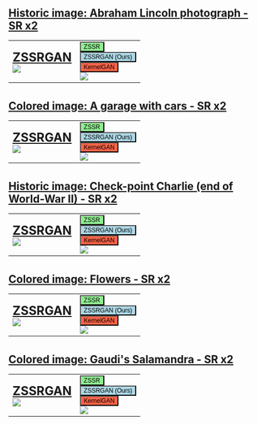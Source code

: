 <html style="width: 100%;height:100%;">
<head>
<style>
body { position:absolute; top:0; bottom:0; right:0; left:0; }
table, th, td {
  border: 0px solid black;
}
img {max-width:100%;}
</style>
</head>
<body style="width: 200%;">

  <div>
    <span style="font-weight: bold; font-size: 1.5em; "><u>Historic image: Abraham Lincoln photograph - SR x2 </u></span>
    <table>
        <tbody>
            <tr>
                <td>
                  <font size="5"><u><b id="Lincoln text">ZSSRGAN</b><br></u></font>
                    <img src="../ZSSRGAN/data/Lincoln_ZSSRGAN.png" id="Lincoln img">
                </td>
                <td style="vertical-align:bottom">
                    <button onclick="change_img('Lincoln', 'ZSSR')" style="font-size: 12px;background-color:lightgreen" class="button zssr">ZSSR</button>
                    <br>
                    <button onclick="change_img('Lincoln', 'ZSSRGAN')" style="font-size: 12px;background-color:lightblue" class="button zssrgan">ZSSRGAN (Ours)</button>
                    <br>
                    <button onclick="change_img('Lincoln', 'KERGAN')" style="font-size: 12px;background-color:tomato" class="button kergan">KernelGAN</button>
                    <br>
                    <img src="../ZSSRGAN/data/Lincoln.png">
                </td>
            </tr>
        </tbody>
    </table>
    <br>
    <span style="font-weight: bold; font-size: 1.5em; "><u>Colored image: A garage with cars - SR x2 </u></span>
    <table>
        <tbody>
            <tr>
                <td>
                  <font size="5"><u><b id="cars text">ZSSRGAN</b><br></u></font>
                    <img src="../ZSSRGAN/data/cars_ZSSRGAN.png" id="cars img">
                </td>
                <td style="vertical-align:bottom">
                    <button onclick="change_img('cars', 'ZSSR')" style="font-size: 12px;background-color:lightgreen" class="button zssr">ZSSR</button>
                    <br>
                    <button onclick="change_img('cars', 'ZSSRGAN')" style="font-size: 12px;background-color:lightblue" class="button zssrgan">ZSSRGAN (Ours)</button>
                    <br>
                    <button onclick="change_img('cars', 'KERGAN')" style="font-size: 12px;background-color:tomato" class="button kergan">KernelGAN</button>
                    <br>
                    <img src="../ZSSRGAN/data/cars.png">
                </td>
            </tr>
        </tbody>
    </table>
    <br>
    <span style="font-weight: bold; font-size: 1.5em; "><u>Historic image: Check-point Charlie (end of World-War II) - SR x2 </u></span>
    <table>
        <tbody>
            <tr>
                <td>
                  <font size="5"><u><b id="charlie text">ZSSRGAN</b><br></u></font>
                    <img src="../ZSSRGAN/data/charlie_ZSSRGAN.png" id="charlie img">
                </td>
                <td style="vertical-align:bottom">
                    <button onclick="change_img('charlie', 'ZSSR')" style="font-size: 12px;background-color:lightgreen" class="button zssr">ZSSR</button>
                    <br>
                    <button onclick="change_img('charlie', 'ZSSRGAN')" style="font-size: 12px;background-color:lightblue" class="button zssrgan">ZSSRGAN (Ours)</button>
                    <br>
                    <button onclick="change_img('charlie', 'KERGAN')" style="font-size: 12px;background-color:tomato" class="button kergan">KernelGAN</button>
                    <br>
                    <img src="../ZSSRGAN/data/charlie.png">
                </td>
            </tr>
        </tbody>
    </table>
    <br>
    <span style="font-weight: bold; font-size: 1.5em; "><u>Colored image: Flowers - SR x2 </u></span>
    <table>
        <tbody>
            <tr>
                <td>
                  <font size="5"><u><b id="flowers text">ZSSRGAN</b><br></u></font>
                    <img src="../ZSSRGAN/data/flowers_ZSSRGAN.png" id="flowers img">
                </td>
                <td style="vertical-align:bottom">
                    <button onclick="change_img('flowers', 'ZSSR')" style="font-size: 12px;background-color:lightgreen" class="button zssr">ZSSR</button>
                    <br>
                    <button onclick="change_img('flowers', 'ZSSRGAN')" style="font-size: 12px;background-color:lightblue" class="button zssrgan">ZSSRGAN (Ours)</button>
                    <br>
                    <button onclick="change_img('flowers', 'KERGAN')" style="font-size: 12px;background-color:tomato" class="button kergan">KernelGAN</button>
                    <br>
                    <img src="../ZSSRGAN/data/flowers.png">
                </td>
            </tr>
        </tbody>
    </table>
    <br>
    <span style="font-weight: bold; font-size: 1.5em; "><u>Colored image: Gaudi's Salamandra - SR x2 </u></span>
    <table>
        <tbody>
            <tr>
                <td>
                  <font size="5"><u><b id="salamandra text">ZSSRGAN</b><br></u></font>
                    <img src="../ZSSRGAN/data/salamandra_ZSSRGAN.png" id="salamandra img">
                </td>
                <td style="vertical-align:bottom">
                    <button onclick="change_img('salamandra', 'ZSSR')" style="font-size: 12px;background-color:lightgreen" class="button zssr">ZSSR</button>
                    <br>
                    <button onclick="change_img('salamandra', 'ZSSRGAN')" style="font-size: 12px;background-color:lightblue" class="button zssrgan">ZSSRGAN (Ours)</button>
                    <br>
                    <button onclick="change_img('salamandra', 'KERGAN')" style="font-size: 12px;background-color:tomato" class="button kergan">KernelGAN</button>
                    <br>
                    <img src="../ZSSRGAN/data/salamandra.png">
                </td>
            </tr>
        </tbody>
    </table>
  </div>
</body>
<script>
function get_name(name){
  if (name == "ZSSRGAN"){
    return "ZSSRGAN (Ours)";
  }
  if (name == "KERGAN"){
    return "KernelGAN";
  }
  return "ZSSR";
}
function change_img(name, method) {
  document.getElementById(name + " img").src = "../ZSSRGAN/data/" + name + "_" + method + ".png";
  document.getElementById(name + " text").innerHTML = get_name(method);
}
window.scrollTo({ top: 0, left: 1150, behavior: 'smooth'});
</script>
</html>
